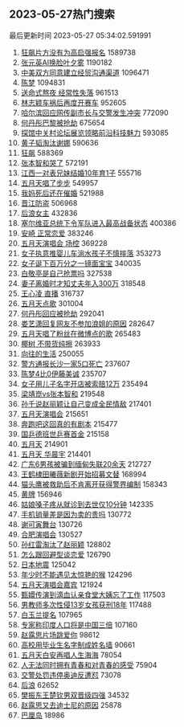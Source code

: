 ## 2023-05-27热门搜索 
最后更新时间 2023-05-27 05:34:02.591991 
1. [狂飙片方没有为高启强报名](https://s.weibo.com/weibo?q=%23%E7%8B%82%E9%A3%99%E7%89%87%E6%96%B9%E6%B2%A1%E6%9C%89%E4%B8%BA%E9%AB%98%E5%90%AF%E5%BC%BA%E6%8A%A5%E5%90%8D%23&t=31&band_rank=1&Refer=top) 1589738
1. [张元英AI换脸叶夕雾](https://s.weibo.com/weibo?q=%23%E5%BC%A0%E5%85%83%E8%8B%B1AI%E6%8D%A2%E8%84%B8%E5%8F%B6%E5%A4%95%E9%9B%BE%23&t=31&band_rank=2&Refer=top) 1190182
1. [中美双方同意建立经贸沟通渠道](https://s.weibo.com/weibo?q=%23%E4%B8%AD%E7%BE%8E%E5%8F%8C%E6%96%B9%E5%90%8C%E6%84%8F%E5%BB%BA%E7%AB%8B%E7%BB%8F%E8%B4%B8%E6%B2%9F%E9%80%9A%E6%B8%A0%E9%81%93%23&t=31&band_rank=3&Refer=top) 1096471
1. [陈梦](https://s.weibo.com/weibo?q=%E9%99%88%E6%A2%A6&t=31&band_rank=4&Refer=top) 1094831
1. [送命式熬夜 经常性失落](https://s.weibo.com/weibo?q=%E9%80%81%E5%91%BD%E5%BC%8F%E7%86%AC%E5%A4%9C%20%E7%BB%8F%E5%B8%B8%E6%80%A7%E5%A4%B1%E8%90%BD&t=31&band_rank=22&Refer=top) 961513
1. [林志颖车祸后再度开赛车](https://s.weibo.com/weibo?q=%23%E6%9E%97%E5%BF%97%E9%A2%96%E8%BD%A6%E7%A5%B8%E5%90%8E%E5%86%8D%E5%BA%A6%E5%BC%80%E8%B5%9B%E8%BD%A6%23&t=31&band_rank=46&Refer=top) 952605
1. [哈尔滨回应网传副市长与交警发生冲突](https://s.weibo.com/weibo?q=%23%E5%93%88%E5%B0%94%E6%BB%A8%E5%9B%9E%E5%BA%94%E7%BD%91%E4%BC%A0%E5%89%AF%E5%B8%82%E9%95%BF%E4%B8%8E%E4%BA%A4%E8%AD%A6%E5%8F%91%E7%94%9F%E5%86%B2%E7%AA%81%23&t=31&band_rank=5&Refer=top) 772090
1. [何丹彤巴黎被抢劫](https://s.weibo.com/weibo?q=%E4%BD%95%E4%B8%B9%E5%BD%A4%E5%B7%B4%E9%BB%8E%E8%A2%AB%E6%8A%A2%E5%8A%AB&t=31&band_rank=6&Refer=top) 675654
1. [探馆中关村论坛展览领略前沿科技魅力](https://s.weibo.com/weibo?q=%23%E6%8E%A2%E9%A6%86%E4%B8%AD%E5%85%B3%E6%9D%91%E8%AE%BA%E5%9D%9B%E5%B1%95%E8%A7%88%E9%A2%86%E7%95%A5%E5%89%8D%E6%B2%BF%E7%A7%91%E6%8A%80%E9%AD%85%E5%8A%9B%23&t=31&band_rank=3&Refer=top) 593085
1. [黄子韬淘汰谢娜](https://s.weibo.com/weibo?q=%23%E9%BB%84%E5%AD%90%E9%9F%AC%E6%B7%98%E6%B1%B0%E8%B0%A2%E5%A8%9C%23&t=31&band_rank=7&Refer=top) 590636
1. [狂飙](https://s.weibo.com/weibo?q=%E7%8B%82%E9%A3%99&t=31&band_rank=8&Refer=top) 588369
1. [张本智和哭了](https://s.weibo.com/weibo?q=%23%E5%BC%A0%E6%9C%AC%E6%99%BA%E5%92%8C%E5%93%AD%E4%BA%86%23&t=31&band_rank=10&Refer=top) 572191
1. [江西一对表兄妹结婚10年育1子](https://s.weibo.com/weibo?q=%23%E6%B1%9F%E8%A5%BF%E4%B8%80%E5%AF%B9%E8%A1%A8%E5%85%84%E5%A6%B9%E7%BB%93%E5%A9%9A10%E5%B9%B4%E8%82%B21%E5%AD%90%23&t=31&band_rank=29&Refer=top) 555716
1. [五月天唱了步步](https://s.weibo.com/weibo?q=%E4%BA%94%E6%9C%88%E5%A4%A9%E5%94%B1%E4%BA%86%E6%AD%A5%E6%AD%A5&t=31&band_rank=9&Refer=top) 549957
1. [我妈死后还在催婚](https://s.weibo.com/weibo?q=%E6%88%91%E5%A6%88%E6%AD%BB%E5%90%8E%E8%BF%98%E5%9C%A8%E5%82%AC%E5%A9%9A&t=31&band_rank=11&Refer=top) 521988
1. [晋江防盗](https://s.weibo.com/weibo?q=%E6%99%8B%E6%B1%9F%E9%98%B2%E7%9B%97&t=31&band_rank=12&Refer=top) 506968
1. [后浪女主](https://s.weibo.com/weibo?q=%E5%90%8E%E6%B5%AA%E5%A5%B3%E4%B8%BB&t=31&band_rank=36&Refer=top) 432836
1. [塞尔维亚总统下令军队进入最高战备状态](https://s.weibo.com/weibo?q=%23%E5%A1%9E%E5%B0%94%E7%BB%B4%E4%BA%9A%E6%80%BB%E7%BB%9F%E4%B8%8B%E4%BB%A4%E5%86%9B%E9%98%9F%E8%BF%9B%E5%85%A5%E6%9C%80%E9%AB%98%E6%88%98%E5%A4%87%E7%8A%B6%E6%80%81%23&t=31&band_rank=31&Refer=top) 400386
1. [安崎 正常恋爱](https://s.weibo.com/weibo?q=%E5%AE%89%E5%B4%8E%20%E6%AD%A3%E5%B8%B8%E6%81%8B%E7%88%B1&t=31&band_rank=13&Refer=top) 383246
1. [五月天演唱会 场控](https://s.weibo.com/weibo?q=%E4%BA%94%E6%9C%88%E5%A4%A9%E6%BC%94%E5%94%B1%E4%BC%9A%20%E5%9C%BA%E6%8E%A7&t=31&band_rank=14&Refer=top) 369228
1. [女子执意推婴儿车淌水孩子不慎摔落](https://s.weibo.com/weibo?q=%23%E5%A5%B3%E5%AD%90%E6%89%A7%E6%84%8F%E6%8E%A8%E5%A9%B4%E5%84%BF%E8%BD%A6%E6%B7%8C%E6%B0%B4%E5%AD%A9%E5%AD%90%E4%B8%8D%E6%85%8E%E6%91%94%E8%90%BD%23&t=31&band_rank=15&Refer=top) 353273
1. [女子诞下百万分之一镜面宝宝](https://s.weibo.com/weibo?q=%23%E5%A5%B3%E5%AD%90%E8%AF%9E%E4%B8%8B%E7%99%BE%E4%B8%87%E5%88%86%E4%B9%8B%E4%B8%80%E9%95%9C%E9%9D%A2%E5%AE%9D%E5%AE%9D%23&t=31&band_rank=16&Refer=top) 340035
1. [白敬亭是自己抢票吗](https://s.weibo.com/weibo?q=%23%E7%99%BD%E6%95%AC%E4%BA%AD%E6%98%AF%E8%87%AA%E5%B7%B1%E6%8A%A2%E7%A5%A8%E5%90%97%23&t=31&band_rank=17&Refer=top) 327538
1. [妻子离婚时才知丈夫年入300万](https://s.weibo.com/weibo?q=%23%E5%A6%BB%E5%AD%90%E7%A6%BB%E5%A9%9A%E6%97%B6%E6%89%8D%E7%9F%A5%E4%B8%88%E5%A4%AB%E5%B9%B4%E5%85%A5300%E4%B8%87%23&t=31&band_rank=18&Refer=top) 318548
1. [王心凌 直播](https://s.weibo.com/weibo?q=%E7%8E%8B%E5%BF%83%E5%87%8C%20%E7%9B%B4%E6%92%AD&t=31&band_rank=19&Refer=top) 316737
1. [五月天点歌](https://s.weibo.com/weibo?q=%23%E4%BA%94%E6%9C%88%E5%A4%A9%E7%82%B9%E6%AD%8C%23&t=31&band_rank=20&Refer=top) 301004
1. [何丹彤回应被抢劫](https://s.weibo.com/weibo?q=%23%E4%BD%95%E4%B8%B9%E5%BD%A4%E5%9B%9E%E5%BA%94%E8%A2%AB%E6%8A%A2%E5%8A%AB%23&t=31&band_rank=39&Refer=top) 292041
1. [娄艺潇回复网友不参加浪姐的原因](https://s.weibo.com/weibo?q=%23%E5%A8%84%E8%89%BA%E6%BD%87%E5%9B%9E%E5%A4%8D%E7%BD%91%E5%8F%8B%E4%B8%8D%E5%8F%82%E5%8A%A0%E6%B5%AA%E5%A7%90%E7%9A%84%E5%8E%9F%E5%9B%A0%23&t=31&band_rank=21&Refer=top) 282647
1. [五月天唱了粉丝在微博点的歌](https://s.weibo.com/weibo?q=%23%E4%BA%94%E6%9C%88%E5%A4%A9%E5%94%B1%E4%BA%86%E7%B2%89%E4%B8%9D%E5%9C%A8%E5%BE%AE%E5%8D%9A%E7%82%B9%E7%9A%84%E6%AD%8C%23&t=31&band_rank=26&Refer=top) 265483
1. [椰树 不带货纯擦](https://s.weibo.com/weibo?q=%E6%A4%B0%E6%A0%91%20%E4%B8%8D%E5%B8%A6%E8%B4%A7%E7%BA%AF%E6%93%A6&t=31&band_rank=48&Refer=top) 263933
1. [向往的生活](https://s.weibo.com/weibo?q=%E5%90%91%E5%BE%80%E7%9A%84%E7%94%9F%E6%B4%BB&t=31&band_rank=22&Refer=top) 250055
1. [警方通报长沙一家5口死亡](https://s.weibo.com/weibo?q=%23%E8%AD%A6%E6%96%B9%E9%80%9A%E6%8A%A5%E9%95%BF%E6%B2%99%E4%B8%80%E5%AE%B65%E5%8F%A3%E6%AD%BB%E4%BA%A1%23&t=31&band_rank=24&Refer=top) 237607
1. [陈梦4比0伊藤美诚](https://s.weibo.com/weibo?q=%23%E9%99%88%E6%A2%A64%E6%AF%940%E4%BC%8A%E8%97%A4%E7%BE%8E%E8%AF%9A%23&t=31&band_rank=23&Refer=top) 235707
1. [女子用儿子名字开店被索赔12万](https://s.weibo.com/weibo?q=%23%E5%A5%B3%E5%AD%90%E7%94%A8%E5%84%BF%E5%AD%90%E5%90%8D%E5%AD%97%E5%BC%80%E5%BA%97%E8%A2%AB%E7%B4%A2%E8%B5%9412%E4%B8%87%23&t=31&band_rank=34&Refer=top) 235494
1. [梁靖崑vs张本智和](https://s.weibo.com/weibo?q=%E6%A2%81%E9%9D%96%E5%B4%91vs%E5%BC%A0%E6%9C%AC%E6%99%BA%E5%92%8C&t=31&band_rank=25&Refer=top) 219548
1. [孙千说赵丽颖让自己变成全民情敌](https://s.weibo.com/weibo?q=%23%E5%AD%99%E5%8D%83%E8%AF%B4%E8%B5%B5%E4%B8%BD%E9%A2%96%E8%AE%A9%E8%87%AA%E5%B7%B1%E5%8F%98%E6%88%90%E5%85%A8%E6%B0%91%E6%83%85%E6%95%8C%23&t=31&band_rank=27&Refer=top) 217401
1. [五月天演唱会](https://s.weibo.com/weibo?q=%E4%BA%94%E6%9C%88%E5%A4%A9%E6%BC%94%E5%94%B1%E4%BC%9A&t=31&band_rank=28&Refer=top) 215651
1. [奔跑吧这回真的有剧本](https://s.weibo.com/weibo?q=%23%E5%A5%94%E8%B7%91%E5%90%A7%E8%BF%99%E5%9B%9E%E7%9C%9F%E7%9A%84%E6%9C%89%E5%89%A7%E6%9C%AC%23&t=31&band_rank=29&Refer=top) 215477
1. [国乒德班世乒赛首金](https://s.weibo.com/weibo?q=%23%E5%9B%BD%E4%B9%92%E5%BE%B7%E7%8F%AD%E4%B8%96%E4%B9%92%E8%B5%9B%E9%A6%96%E9%87%91%23&t=31&band_rank=30&Refer=top) 215158
1. [五月天](https://s.weibo.com/weibo?q=%E4%BA%94%E6%9C%88%E5%A4%A9&t=31&band_rank=32&Refer=top) 214901
1. [五月天 华晨宇](https://s.weibo.com/weibo?q=%E4%BA%94%E6%9C%88%E5%A4%A9%20%E5%8D%8E%E6%99%A8%E5%AE%87&t=31&band_rank=33&Refer=top) 214401
1. [广东6男孩被骗到缅甸失联20余天](https://s.weibo.com/weibo?q=%23%E5%B9%BF%E4%B8%9C6%E7%94%B7%E5%AD%A9%E8%A2%AB%E9%AA%97%E5%88%B0%E7%BC%85%E7%94%B8%E5%A4%B1%E8%81%9420%E4%BD%99%E5%A4%A9%23&t=31&band_rank=37&Refer=top) 212727
1. [王鹤棣田曦薇新剧开始招募文替](https://s.weibo.com/weibo?q=%23%E7%8E%8B%E9%B9%A4%E6%A3%A3%E7%94%B0%E6%9B%A6%E8%96%87%E6%96%B0%E5%89%A7%E5%BC%80%E5%A7%8B%E6%8B%9B%E5%8B%9F%E6%96%87%E6%9B%BF%23&t=31&band_rank=37&Refer=top) 168994
1. [猫头鹰被救助后不肯离开获得警界编制](https://s.weibo.com/weibo?q=%23%E7%8C%AB%E5%A4%B4%E9%B9%B0%E8%A2%AB%E6%95%91%E5%8A%A9%E5%90%8E%E4%B8%8D%E8%82%AF%E7%A6%BB%E5%BC%80%E8%8E%B7%E5%BE%97%E8%AD%A6%E7%95%8C%E7%BC%96%E5%88%B6%23&t=31&band_rank=35&Refer=top) 158343
1. [黄牌](https://s.weibo.com/weibo?q=%E9%BB%84%E7%89%8C&t=31&band_rank=38&Refer=top) 156946
1. [姑娘嗓子疼从就诊到去世仅10分钟](https://s.weibo.com/weibo?q=%23%E5%A7%91%E5%A8%98%E5%97%93%E5%AD%90%E7%96%BC%E4%BB%8E%E5%B0%B1%E8%AF%8A%E5%88%B0%E5%8E%BB%E4%B8%96%E4%BB%8510%E5%88%86%E9%92%9F%23&t=31&band_rank=39&Refer=top) 142335
1. [手机销量差是因为卖的贵吗](https://s.weibo.com/weibo?q=%23%E6%89%8B%E6%9C%BA%E9%94%80%E9%87%8F%E5%B7%AE%E6%98%AF%E5%9B%A0%E4%B8%BA%E5%8D%96%E7%9A%84%E8%B4%B5%E5%90%97%23&t=31&band_rank=40&Refer=top) 130772
1. [谢可寅舞台](https://s.weibo.com/weibo?q=%E8%B0%A2%E5%8F%AF%E5%AF%85%E8%88%9E%E5%8F%B0&t=31&band_rank=41&Refer=top) 130726
1. [合肥演唱会](https://s.weibo.com/weibo?q=%23%E5%90%88%E8%82%A5%E6%BC%94%E5%94%B1%E4%BC%9A%23&t=31&band_rank=42&Refer=top) 130527
1. [孙红雷淘汰了赵丽颖](https://s.weibo.com/weibo?q=%23%E5%AD%99%E7%BA%A2%E9%9B%B7%E6%B7%98%E6%B1%B0%E4%BA%86%E8%B5%B5%E4%B8%BD%E9%A2%96%23&t=31&band_rank=43&Refer=top) 128802
1. [怎么跟回避型谈恋爱](https://s.weibo.com/weibo?q=%E6%80%8E%E4%B9%88%E8%B7%9F%E5%9B%9E%E9%81%BF%E5%9E%8B%E8%B0%88%E6%81%8B%E7%88%B1&t=31&band_rank=39&Refer=top) 126790
1. [日本地震](https://s.weibo.com/weibo?q=%E6%97%A5%E6%9C%AC%E5%9C%B0%E9%9C%87&t=31&band_rank=44&Refer=top) 125042
1. [年少时不能遇见太惊艳的猴](https://s.weibo.com/weibo?q=%E5%B9%B4%E5%B0%91%E6%97%B6%E4%B8%8D%E8%83%BD%E9%81%87%E8%A7%81%E5%A4%AA%E6%83%8A%E8%89%B3%E7%9A%84%E7%8C%B4&t=31&band_rank=45&Refer=top) 124296
1. [五月天演唱会嘉宾](https://s.weibo.com/weibo?q=%E4%BA%94%E6%9C%88%E5%A4%A9%E6%BC%94%E5%94%B1%E4%BC%9A%E5%98%89%E5%AE%BE&t=31&band_rank=24&Refer=top) 121924
1. [甄嬛传演到滴血认亲食堂大姨忘了工作](https://s.weibo.com/weibo?q=%23%E7%94%84%E5%AC%9B%E4%BC%A0%E6%BC%94%E5%88%B0%E6%BB%B4%E8%A1%80%E8%AE%A4%E4%BA%B2%E9%A3%9F%E5%A0%82%E5%A4%A7%E5%A7%A8%E5%BF%98%E4%BA%86%E5%B7%A5%E4%BD%9C%23&t=31&band_rank=46&Refer=top) 117503
1. [男教师多次性侵13岁女孩获刑18年](https://s.weibo.com/weibo?q=%23%E7%94%B7%E6%95%99%E5%B8%88%E5%A4%9A%E6%AC%A1%E6%80%A7%E4%BE%B513%E5%B2%81%E5%A5%B3%E5%AD%A9%E8%8E%B7%E5%88%9118%E5%B9%B4%23&t=31&band_rank=47&Refer=top) 117488
1. [白玉兰提名](https://s.weibo.com/weibo?q=%E7%99%BD%E7%8E%89%E5%85%B0%E6%8F%90%E5%90%8D&t=31&band_rank=48&Refer=top) 107965
1. [专家称印度人口将是中国三倍](https://s.weibo.com/weibo?q=%23%E4%B8%93%E5%AE%B6%E7%A7%B0%E5%8D%B0%E5%BA%A6%E4%BA%BA%E5%8F%A3%E5%B0%86%E6%98%AF%E4%B8%AD%E5%9B%BD%E4%B8%89%E5%80%8D%23&t=31&band_rank=49&Refer=top) 107160
1. [赵露思片场跳爱你](https://s.weibo.com/weibo?q=%23%E8%B5%B5%E9%9C%B2%E6%80%9D%E7%89%87%E5%9C%BA%E8%B7%B3%E7%88%B1%E4%BD%A0%23&t=31&band_rank=50&Refer=top) 98612
1. [高校用毕业生名字制成姓名墙](https://s.weibo.com/weibo?q=%23%E9%AB%98%E6%A0%A1%E7%94%A8%E6%AF%95%E4%B8%9A%E7%94%9F%E5%90%8D%E5%AD%97%E5%88%B6%E6%88%90%E5%A7%93%E5%90%8D%E5%A2%99%23&t=31&band_rank=42&Refer=top) 90661
1. [五月天白安再唱人生海海](https://s.weibo.com/weibo?q=%23%E4%BA%94%E6%9C%88%E5%A4%A9%E7%99%BD%E5%AE%89%E5%86%8D%E5%94%B1%E4%BA%BA%E7%94%9F%E6%B5%B7%E6%B5%B7%23&t=31&band_rank=18&Refer=top) 78054
1. [人无法同时拥有青春和对青春的感受](https://s.weibo.com/weibo?q=%E4%BA%BA%E6%97%A0%E6%B3%95%E5%90%8C%E6%97%B6%E6%8B%A5%E6%9C%89%E9%9D%92%E6%98%A5%E5%92%8C%E5%AF%B9%E9%9D%92%E6%98%A5%E7%9A%84%E6%84%9F%E5%8F%97&t=31&band_rank=50&Refer=top) 75904
1. [交警处罚违停奥迪反遭怼](https://s.weibo.com/weibo?q=%23%E4%BA%A4%E8%AD%A6%E5%A4%84%E7%BD%9A%E8%BF%9D%E5%81%9C%E5%A5%A5%E8%BF%AA%E5%8F%8D%E9%81%AD%E6%80%BC%23&t=31&band_rank=50&Refer=top) 73078
1. [后浪](https://s.weibo.com/weibo?q=%E5%90%8E%E6%B5%AA&t=31&band_rank=50&Refer=top) 62652
1. [樊振东王楚钦男双晋级四强](https://s.weibo.com/weibo?q=%23%E6%A8%8A%E6%8C%AF%E4%B8%9C%E7%8E%8B%E6%A5%9A%E9%92%A6%E7%94%B7%E5%8F%8C%E6%99%8B%E7%BA%A7%E5%9B%9B%E5%BC%BA%23&t=31&band_rank=46&Refer=top) 34532
1. [赵露思又去迪士尼的原因](https://s.weibo.com/weibo?q=%23%E8%B5%B5%E9%9C%B2%E6%80%9D%E5%8F%88%E5%8E%BB%E8%BF%AA%E5%A3%AB%E5%B0%BC%E7%9A%84%E5%8E%9F%E5%9B%A0%23&t=31&band_rank=50&Refer=top) 25878
1. [巴厘岛](https://s.weibo.com/weibo?q=%E5%B7%B4%E5%8E%98%E5%B2%9B&t=31&band_rank=50&Refer=top) 18986
